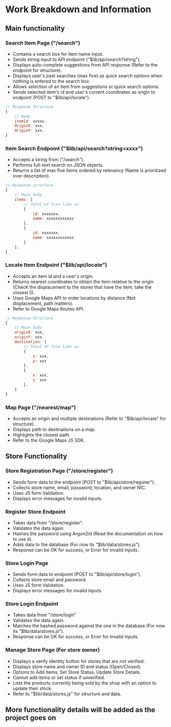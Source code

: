 # Work Breakdown and Information

## Main functionality

### Search Item Page ("/search")

- Contains a search box for item name input.
- Sends string input to API endpoint ("$lib/api/search?string").
- Displays auto-complete suggestions from API response (Refer to the endpoint for structure).
- Displays user's past searches (max five) as quick search options when nothing is entered to the search box.
- Allows selection of an item from suggestions or quick search options.
- Sends selected item's id and user's current coordinates as origin to endpoint (POST to "$lib/api/locate").

```js
// Response Structure
{
	// Body
	itemId: xxxxx,
	OriginX: xxx,
	OriginY: xxx,
}
```

### Item Search Endpoint ("$lib/api/search?string=xxxx")

- Accepts a string from ("/search").
- Performs full-text search on JSON objects.
- Returns a list of max five items ordered by relevancy (Name is prioritized over description).

```js
// Response structure
{
	// Main body
	items: [
		// Total of five like so
		{
			id: xxxxxxx,
			name: xxxxxxxxxxxx
		},
		{
			id: xxxxxxx,
			name: xxxxxxxxxxxx
		}
	];
}
```

### Locate Item Endpoint ("$lib/api/locate")

- Accepts an item id and a user's origin.
- Returns nearest coordinates to obtain the item relative to the origin (Check the displacement to the stores that have the item, take the closest 5).
- Uses Google Maps API to order locations by distance (Not displacement, path matters).
- Refer to Google Maps Routes API.

```js
// Response Structure
{
	// Main body
	originX: xxx,
	originY: xxx,
	destination: [
		// Total of five like so
		{
			x: xxx,
			y: xxx
		},
		{
			x: xxx,
			y: xxx
		},
	]
}
```

### Map Page ("/nearest/map")

- Accepts an origin and multiple destinations (Refer to "$lib/api/locate" for structure).
- Displays path to destinations on a map.
- Highlights the closest path.
- Refer to the Google Maps JS SDK.

## Store Functionality

### Store Registration Page ("/store/register")

- Sends form data to the endpoint (POST to "$lib/api/store/register").
- Collects store name, email, password, location, and owner NIC.
- Uses JS form Validation.
- Displays error messages for invalid inputs.

### Register Store Endpoint

- Takes data from "/store/register".
- Validates the data again.
- Hashes the password using Argon2id (Read the documentation on how to use it).
- Adds data to the database (For now its "$lib/data/stores.js").
- Response can be OK for success, or Error for invalid inputs.

### Store Login Page

- Sends form data to endpoint (POST to "$lib/api/store/login").
- Collects store email and password.
- Uses JS form Validation.
- Displays error messages for invalid inputs.

### Store Login Endpoint

- Takes data from "/store/login"
- Validates the data again.
- Matches the hashed password against the one in the database (For now its "$lib/data/stores.js").
- Response can be OK for success, or Error for invalid inputs.

### Manage Store Page (For store owner)

- Displays a verify identity button for stores that are not verified.
- Displays store name and owner ID and status (Open/Closed).
- Options to Add Items, Set Store Status, Update Store Details.
- Cannot add items or set status if unverified.
- Lists the products currently being sold by the shop with an option to update their stock.
- Refer to "$lib/data/stores.js" for structure and data.

## More functionality details will be added as the project goes on
